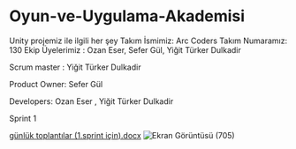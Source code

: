 # Oyun-ve-Uygulama-Akademisi
Unity projemiz ile ilgili her şey
Takım İsmimiz: Arc Coders
Takım Numaramız: 130
Ekip Üyelerimiz :  Ozan Eser, Sefer Gül, Yiğit Türker Dulkadir

Scrum master : Yiğit Türker Dulkadir

Product Owner: Sefer Gül

Developers: Ozan Eser , Yiğit Türker Dulkadir
  

Sprint 1

[günlük toplantılar (1.sprint için).docx](https://github.com/yittudu/Oyun-ve-Uygulama-Akademisi/files/8647024/gunluk.toplantilar.1.sprint.icin.docx)
![Ekran Görüntüsü (705)](https://user-images.githubusercontent.com/55927138/167298282-f860025e-34fe-4faa-987e-4ba31e5c029b.png)
